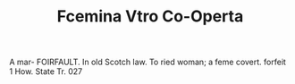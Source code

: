 ---
title: Fcemina Vtro Co-Operta
letter: F
permalink: "/definitions/bld-fcemina-vtro-co-operta.html"
body: A mar- FOIRFAULT. In old Scotch law. To ried woman; a feme covert. forfeit 1
  How. State Tr. 027
published_at: '2018-07-07'
source: Black's Law Dictionary 2nd Ed (1910)
layout: post
---
